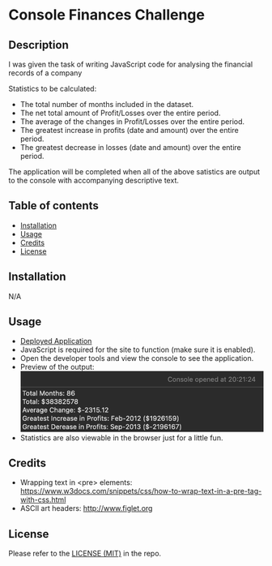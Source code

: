 # Console Finances Challenge

## Description

I was given the task of writing JavaScript code for analysing the financial records of a company

Statistics to be calculated:
- The total number of months included in the dataset.
- The net total amount of Profit/Losses over the entire period.
- The average of the changes in Profit/Losses over the entire period.
- The greatest increase in profits (date and amount) over the entire period.
- The greatest decrease in losses (date and amount) over the entire period.

The application will be completed when all of the above satistics are output to the console with accompanying descriptive text.

## Table of contents
- [Installation](#installation)
- [Usage](#usage)
- [Credits](#credits)
- [License](#license)

## Installation
N/A

## Usage
- [Deployed Application](https://trunten.github.io/ubbc-console-finances/)
- JavaScript is required for the site to function (make sure it is enabled).
- Open the developer tools and view the console to see the application.
- Preview of the output:
[![Application Screenshot](./assets/images/application-screenshot.png)](https://trunten.github.io/ubbc-console-finances/)
- Statistics are also viewable in the browser just for a little fun.

## Credits
- Wrapping text in \<pre\> elements: https://www.w3docs.com/snippets/css/how-to-wrap-text-in-a-pre-tag-with-css.html
- ASCII art headers: http://www.figlet.org

## License
Please refer to the [LICENSE (MIT)](LICENSE) in the repo.